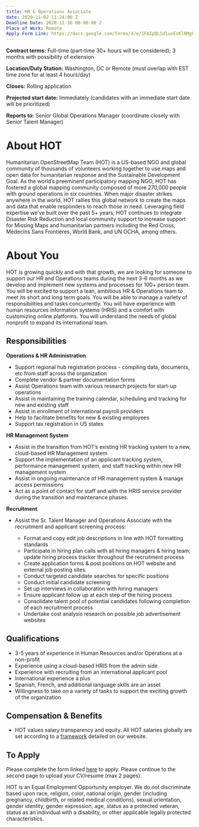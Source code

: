 ```yaml
---
title: HR & Operations Associate
date: 2020-11-02 11:24:00 Z
Deadline Date: 2020-11-16 00:00:00 Z
Place of Work: Remote
Apply Form Link: https://docs.google.com/forms/d/e/1FAIpQLSd1usEcKl0MgFN2BXLp1qQLOL514NQD_UvddNadww-CNdNrlQ/viewform?usp=sf_link
---
```


**Contract terms:** Full-time (part-time 30+ hours will be considered); 3 months with possibility of extension

**Location/Duty Station:** Washington, DC or Remote (must overlap with EST time zone for at least 4 hours/day)

**Closes:** Rolling application

**Projected start date:** Immediately (candidates with an immediate start date will be prioritized)

**Reports to:** Senior Global Operations Manager (coordinate closely with Senior Talent Manager)

# About HOT
Humanitarian OpenStreetMap Team (HOT) is a US-based NGO and global community of thousands of volunteers working together to use maps and open data for humanitarian response and the Sustainable Development Goal. As the world’s preeminent participatory mapping NGO, HOT has fostered a global mapping community composed of more 270,000 people with ground operations in six countries. When major disaster strikes anywhere in the world, HOT rallies this global network to create the maps and data that enable responders to reach those in need.  Leveraging field expertise we’ve built over the past 5+ years, HOT continues to integrate Disaster Risk Reduction and local community support to increase support for Missing Maps and humanitarian partners including the Red Cross, Médecins Sans Frontières, World Bank, and UN OCHA, among others.

# About You
HOT is growing quickly and with that growth, we are looking for someone to support our HR and Operations teams during the next 3-6 months as we develop and implement new systems and processes for 100+ person team. You will be excited to support a lean, ambitious HR & Operations team to meet its short and long term goals. You will be able to manage a variety of responsibilities and tasks concurrently. You will have experience with human resources information systems (HRIS) and a comfort with customizing online platforms. You will understand the needs of global nonprofit to expand its international team. 

## Responsibilities 
**Operations & HR Administration**
* Support regional hub registration process - compiling data, documents, etc from staff across the organization
* Complete vendor & partner documentation forms
* Assist Operations team with various research projects for start-up operations
* Assist in maintaining the training calendar, scheduling and tracking for new and existing staff 
* Assist in enrollment of international payroll providers
* Help to facilitate benefits for new & existing employees
* Support tax registration in US states

**HR Management System**
* Assist in the transition from HOT’s existing HR tracking system to a new, cloud-based HR Management system
* Support the implementation of an applicant tracking system, performance management system, and staff tracking within new HR management system
* Assist in ongoing maintenance of HR management system & manage access permissions
* Act as a point of contact for staff and with the HRIS service provider during the transition and maintenance phases.

**Recruitment**
* Assist the Sr. Talent Manager and Operations Associate with the recruitment and applicant screening process:

    * Format and copy edit job descriptions in line with HOT formatting standards
    * Participate in hiring plan calls with all hiring managers & hiring team; update hiring process tracker throughout the recruitment process
    * Create application forms & post positions on HOT website and external job posting sites. 
    * Conduct targeted candidate searches for specific positions 
    * Conduct initial candidate screening 
    * Set up interviews in collaboration with hiring managers
    * Ensure applicant follow up at each step of the hiring process 
    * Consolidate talent pool of potential candidates following completion of each recruitment process
    * Undertake cost analysis research on possible job advertisement websites 

## Qualifications 
* 3-5 years of experience in Human Resources and/or Operations at a non-profit
* Experience using a cloud-based HRIS from the admin side
* Experience with recruiting from an international applicant pool
* International experience a plus
* Spanish, French, and additional language skills are an asset
* Willingness to take on a variety of tasks to support the exciting growth of the organization

## Compensation & Benefits
* HOT values salary transparency and equity. All HOT salaries globally are set according to a [framework](https://www.hotosm.org/salaries) detailed on our website.

## To Apply  
Please complete the form linked [here](https://docs.google.com/forms/d/e/1FAIpQLSd1usEcKl0MgFN2BXLp1qQLOL514NQD_UvddNadww-CNdNrlQ/viewform?usp=sf_link) to apply. Please continue to the second page to upload your CV/resume (max 2 pages). 

HOT is an Equal Employment Opportunity employer. We do not discriminate based upon race, religion, color, national origin, gender (including pregnancy, childbirth, or related medical conditions), sexual orientation, gender identity, gender expression, age, status as a protected veteran, status as an individual with a disability, or other applicable legally protected characteristics.

